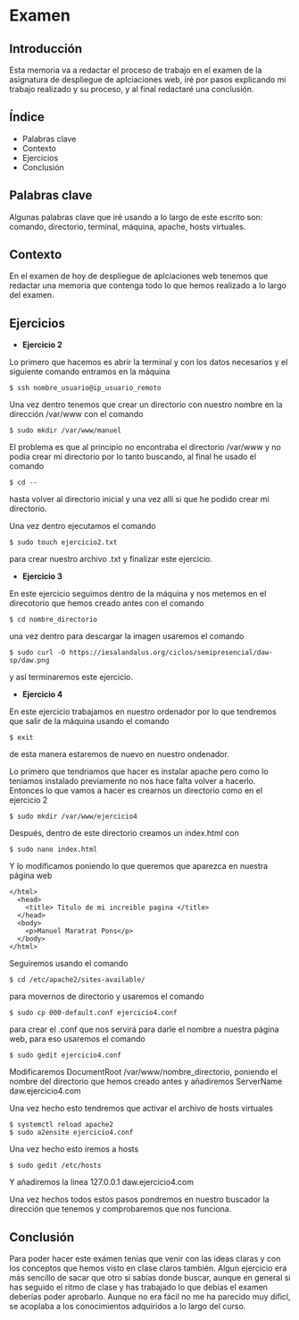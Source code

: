 # Examen

## Introducción
Esta memoria va a redactar el proceso de trabajo en el examen de la asignatura de despliegue de aplciaciones web, iré por pasos explicando mi trabajo realizado y su proceso, y al final redactaré una conclusión.

## Índice

* Palabras clave
* Contexto
* Ejercicios
* Conclusión

## Palabras clave
Algunas palabras clave que iré usando a lo largo de este escrito son:  
  comando, directorio, terminal, máquina, apache, hosts virtuales.
  
## Contexto
En el examen de hoy de despliegue de aplciaciones web tenemos que redactar una memoria que contenga todo lo que hemos realizado a lo largo del examen.

## Ejercicios

* **Ejercicio 2**

Lo primero que hacemos es abrir la terminal y con los datos necesarios y el siguiente comando entramos en la máquina
```
$ ssh nombre_usuario@ip_usuario_remoto
```

Una vez dentro tenemos que crear un directorio con nuestro nombre en la dirección /var/www con el comando 
```
$ sudo mkdir /var/www/manuel
```

El problema es que al principio no encontraba el directorio /var/www y no podia crear mi directorio por lo tanto buscando, al final he usado el comando
```
$ cd -- 
```
hasta volver al directorio inicial y una vez allí si que he podido crear mi directorio.

Una vez dentro ejecutamos el comando
```
$ sudo touch ejercicio2.txt
```
para crear nuestro archivo .txt y finalizar este ejercicio. 

* **Ejercicio 3**

En este ejercicio seguimos dentro de la máquina y nos metemos en el direcotorio que hemos creado antes con el comando 
```
$ cd nombre_directorio
```
una vez dentro para descargar la imagen usaremos el comando 
```
$ sudo curl -O https://iesalandalus.org/ciclos/semipresencial/daw-sp/daw.png
```
y así terminaremos este ejercicio.

* **Ejercicio 4**

En este ejercicio trabajamos en nuestro ordenador por lo que tendremos que salir de la máquina usando el comando 
```
$ exit
```
de esta manera estaremos de nuevo en nuestro ondenador.

Lo primero que tendriamos que hacer es instalar apache pero como lo teniamos instalado previamente no nos hace falta volver a hacerlo. Entonces lo que vamos a hacer es crearnos un directorio como en el ejercicio 2
```
$ sudo mkdir /var/www/ejercicio4
```
Después, dentro de este directorio creamos un index.html con 
```
$ sudo nano index.html
```
Y lo modificamos poniendo lo que queremos que aparezca en nuestra página web
```
</html>
  <head>
    <title> Título de mi increible pagina </title>
  </head>
  <body>
    <p>Manuel Maratrat Pons</p>
  </body>
</html>
```
Seguiremos usando el comando
```
$ cd /etc/apache2/sites-available/
```
para movernos de directorio y usaremos el comando
```
$ sudo cp 000-default.conf ejercicio4.conf
```
para crear el .conf que nos servirá para darle el nombre a nuestra página web, para eso usaremos el comando 
```
$ sudo gedit ejercicio4.conf
```
Modificaremos DocumentRoot /var/www/nombre_directorio, poniendo el nombre del directorio que hemos creado antes y añadiremos ServerName daw.ejercicio4.com

Una vez hecho esto tendremos que activar el archivo de hosts virtuales
```
$ systemctl reload apache2
$ sudo a2ensite ejercicio4.conf
```

Una vez hecho esto iremos a hosts
```
$ sudo gedit /etc/hosts
```
Y añadiremos la linea 127.0.0.1 daw.ejercicio4.com

Una vez hechos todos estos pasos pondremos en nuestro buscador la dirección que tenemos y comprobaremos que nos funciona.

## Conclusión
Para poder hacer este exámen tenias que venir con las ideas claras y con los conceptos que hemos visto en clase claros también. Algun ejercicio era más sencillo de sacar que otro si sabías donde buscar, aunque en general si has seguido el ritmo de clase y has trabajado lo que debías el examen deberías poder aprobarlo. Aunque no era fácil no me ha parecido muy dificl, se acoplaba a los conocimientos adquiridos a lo largo del curso.
